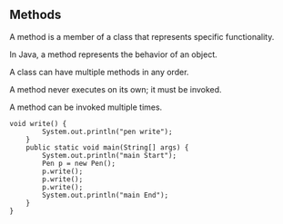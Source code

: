 ## Methods

A method is a member of a class that represents specific functionality.

In Java, a method represents the behavior of an object.

A class can have multiple methods in any order.

A method never executes on its own; it must be invoked.

A method can be invoked multiple times.

```javaclass Pen {
void write() {
        System.out.println("pen write");
    }
    public static void main(String[] args) {
        System.out.println("main Start");
        Pen p = new Pen();
        p.write();
        p.write();
        p.write();
        System.out.println("main End");
    }
}
